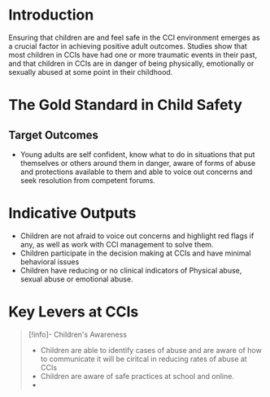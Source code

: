 # Introduction

Ensuring that children are and feel safe in the CCI environment emerges as a crucial factor in achieving positive adult outcomes. Studies show that most children in CCIs have had one or more traumatic events in their past, and that children in CCIs are in danger of being physically, emotionally or sexually abused at some point in their childhood. 

# The Gold Standard in Child Safety

## Target Outcomes 

 - Young adults are self confident, know what to do in situations that put themselves or others around them in danger, aware of forms of abuse and protections available to them and able to voice out concerns and seek resolution from competent forums. 

# Indicative Outputs

 - Children are not afraid to voice out concerns and highlight red flags if any, as well as work with CCI management to solve them. 
 - Children participate in the decision making at CCIs and have minimal behavioral issues
 - Children have reducing or no clinical indicators of Physical abuse, sexual abuse or emotional abuse. 

# Key Levers at CCIs

> [!info]- Children's Awareness
> - Children are able to identify cases of abuse and are aware of how to communicate it will be ciritcal in reducing rates of abuse at CCIs
> - Children are aware of safe practices at school and online. 
> - 
